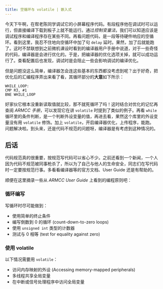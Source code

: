 ```yaml
---
title: 空循环与 volatile | 嵌入式
---
```


今天下午啊，在帮老陈同学调试它的小屏幕程序代码。有段程序他在调试时可以运行，但直接编译下载到板子上就不能运行。通过*控制变量法*，我们可以知道应该是调试程序和编译程序存在某些不同。再看问题代码，是一段等待硬件响应的空循环。看到这里，我忍不住地向空循环中加了句 `delay` 延时。果然，加了后就能跑了。这时不禁联想到之前微机课设时看到的编译器用户手册中说道，对于一些奇怪的代码，编译器是会进行优化的。于是，把编译器的优化选项关掉，就可以成功运行了。查看配置后也发现，调试时是会阻止一些会影响调试的编译优化。

但是问题没这么简单，编译器怎会连这些基本的东西都没考虑到呢？出于好奇，把优化后的汇编程序弄出来看了看，其循环部分的**大意**如下所示：

```ASM
WHILE_LOOP:
CMP R3, #1
BNE WHILE_LOOP
```

好家伙它根本没重新读取值就比较，那不就死循环了吗！这时结合对优化的记忆再查阅 *ARMCC 手册*，可以发现它在讲 `volatile` 时提到了类似的例子。再看 `while` 循环里的条件判断，是一个判断外设变量的值，再进去看，果然这个库里的外设变量没有用 `volatile` 修饰。加上 `volatile`，开启编译器优化，上传程序，能跑。问题解决啦。到头来，还是代码不规范的问题呀，编译器是有考虑到这种情况的。

## 后话

代码规范真的很重要，按规范写代码可以省心不少。之前还看到一个新闻，一个人因为代码不规范被同事枪杀了，所以为了自己与他人的生命安全，同志们在写代码时一定要按规范行事。多看看编译器等的官方文档、User Guide 还是有帮助的。

顺便在这里摘录一些从 *ARMCC User Guide* 上看到的编程原则吧：

### 循环编写

写循环时尽可能做到：  
- 使用简单的终止条件
- 编写倒数到 0 的循环 (count-down-to-zero loops)
- 使用 `unsigned int` 类型的计数器
- 测试与 0 相等 (test for equality against zero)

### 使用 volatile

以下情况需要用 `volatile`：  
- 访问内存映射的外设 (Accessing memory-mapped peripherals)
- 多线程共享全局变量
- 在中断或信号处理程序中访问全局变量